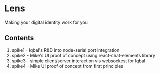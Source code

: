 # Lens
Making your digital identity work for you

## Contents
1. spike1 - Iqbal's R&D into node-serial port integration
2. spike2 - Mike's UI proof of concept using react-chat-elements library 
3. spike3 - simple client/server interaction vis websockest for Iqbal
4. spike4 - Mike UI proof of concept from first principles
